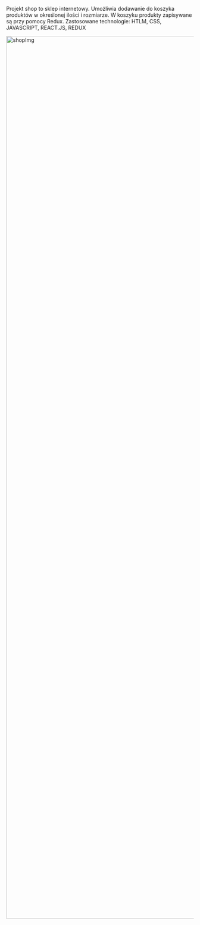 Projekt shop to sklep internetowy. Umożliwia dodawanie do koszyka produktów w określonej ilości i rozmiarze. W koszyku produkty zapisywane są przy pomocy Redux.
Zastosowane technologie: HTLM, CSS, JAVASCRIPT, REACT.JS, REDUX

<img width="2362" alt="shopImg" src="https://user-images.githubusercontent.com/75683529/144245228-ac56bc69-6376-4146-aff8-18761e7e0377.png">
